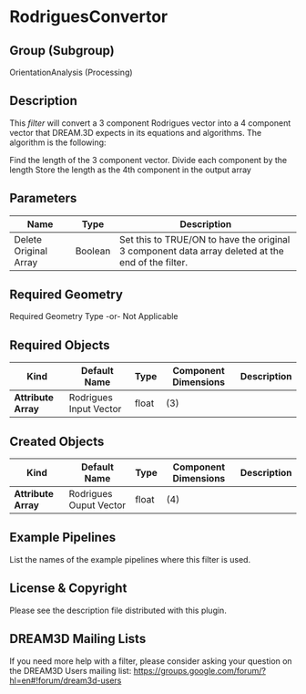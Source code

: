 # RodriguesConvertor #


## Group (Subgroup) ##

OrientationAnalysis (Processing)

## Description ##

This *filter* will convert a 3 component Rodrigues vector into a 4 component vector that DREAM.3D expects in its equations and algorithms. The algorithm is the following:

Find the length of the 3 component vector.
Divide each component by the length
Store the length as the 4th component in the output array

## Parameters ##

| Name | Type | Description |
|------|------|------|
| Delete Original Array | Boolean | Set this to TRUE/ON to have the original 3 component data array deleted at the end of the filter. |

## Required Geometry ##

Required Geometry Type -or- Not Applicable

## Required Objects ##

| Kind | Default Name | Type | Component Dimensions | Description |
|------|--------------|-------------|---------|-----|
| **Attribute Array** | Rodrigues Input Vector | float | (3) |  |

## Created Objects ##

| Kind | Default Name | Type | Component Dimensions | Description |
|------|--------------|-------------|---------|-----|
| **Attribute Array** | Rodrigues Ouput Vector | float | (4) |  |


## Example Pipelines ##

List the names of the example pipelines where this filter is used.

## License & Copyright ##

Please see the description file distributed with this plugin.

## DREAM3D Mailing Lists ##

If you need more help with a filter, please consider asking your question on the DREAM3D Users mailing list:
https://groups.google.com/forum/?hl=en#!forum/dream3d-users